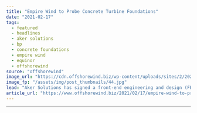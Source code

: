 ```yaml
---
title: "Empire Wind to Probe Concrete Turbine Foundations"
date: "2021-02-17"
tags: 
  - featured
  - headlines
  - aker solutions
  - bp
  - concrete foundations
  - empire wind
  - equinor
  - offshorewind
source: "offshorewind"
image_url: "https://cdn.offshorewind.biz/wp-content/uploads/sites/2/2021/02/17133004/Empire-Wind-to-Probe-Concrete-Turbine-Foundations.jpg"
image_fp: "/assets/img/post_thumbnails/44.jpg"
lead: "Aker Solutions has signed a front-end engineering and design (FEED) contract with Empire Offshore"
article_url: "https://www.offshorewind.biz/2021/02/17/empire-wind-to-probe-concrete-turbine-foundations/"
---
```


---
